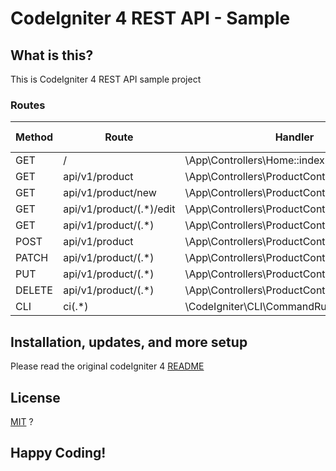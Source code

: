 # CodeIgniter 4 REST API - Sample 

## What is this?

This is CodeIgniter 4 REST API sample project

### Routes

| Method | Route                    | Handler                                       | Before Filters | After Filters |
| ------ | ------------------------ | --------------------------------------------- | -------------- | ------------- |
| GET    | /                        | \App\Controllers\Home::index                  |                | toolbar       |
| GET    | api/v1/product           | \App\Controllers\ProductController::index     |                | toolbar       |
| GET    | api/v1/product/new       | \App\Controllers\ProductController::new       |                | toolbar       |
| GET    | api/v1/product/(.*)/edit | \App\Controllers\ProductController::edit/$1   |                | toolbar       |
| GET    | api/v1/product/(.*)      | \App\Controllers\ProductController::show/$1   |                | toolbar       |
| POST   | api/v1/product           | \App\Controllers\ProductController::create    |                | toolbar       |
| PATCH  | api/v1/product/(.*)      | \App\Controllers\ProductController::update/$1 |                | toolbar       |
| PUT    | api/v1/product/(.*)      | \App\Controllers\ProductController::update/$1 |                | toolbar       |
| DELETE | api/v1/product/(.*)      | \App\Controllers\ProductController::delete/$1 |                | toolbar       |
| CLI    | ci(.*)                   | \CodeIgniter\CLI\CommandRunner::index/$1      |                |               |



## Installation, updates, and more setup

Please read the original codeIgniter 4 [README](README-Origin.md)

## License
[MIT](LICENSE) ?

## Happy Coding!
